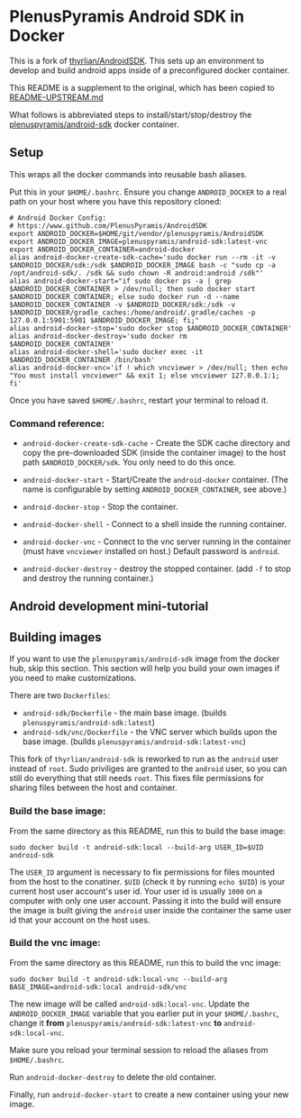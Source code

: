 # PlenusPyramis Android SDK in Docker

This is a fork of [thyrlian/AndroidSDK](https://github.com/thyrlian/AndroidSDK).
This sets up an environment to develop and build android apps inside of a
preconfigured docker container.

This README is a supplement to the original, which has been copied to
[README-UPSTREAM.md](README-UPSTREAM.md)

What follows is abbreviated steps to install/start/stop/destroy the
[plenuspyramis/android-sdk](https://hub.docker.com/r/plenuspyramis/android-sdk)
docker container.

## Setup

This wraps all the docker commands into reusable bash aliases.

Put this in your `$HOME/.bashrc`. Ensure you change `ANDROID_DOCKER` to a real
path on your host where you have this repository cloned:

```
# Android Docker Config:
# https://www.github.com/PlenusPyramis/AndroidSDK
export ANDROID_DOCKER=$HOME/git/vendor/plenuspyramis/AndroidSDK
export ANDROID_DOCKER_IMAGE=plenuspyramis/android-sdk:latest-vnc
export ANDROID_DOCKER_CONTAINER=android-docker
alias android-docker-create-sdk-cache='sudo docker run --rm -it -v $ANDROID_DOCKER/sdk:/sdk $ANDROID_DOCKER_IMAGE bash -c "sudo cp -a /opt/android-sdk/. /sdk && sudo chown -R android:android /sdk"'
alias android-docker-start="if sudo docker ps -a | grep $ANDROID_DOCKER_CONTAINER > /dev/null; then sudo docker start $ANDROID_DOCKER_CONTAINER; else sudo docker run -d --name $ANDROID_DOCKER_CONTAINER -v $ANDROID_DOCKER/sdk:/sdk -v $ANDROID_DOCKER/gradle_caches:/home/android/.gradle/caches -p 127.0.0.1:5901:5901 $ANDROID_DOCKER_IMAGE; fi;"
alias android-docker-stop='sudo docker stop $ANDROID_DOCKER_CONTAINER'
alias android-docker-destroy='sudo docker rm $ANDROID_DOCKER_CONTAINER'
alias android-docker-shell='sudo docker exec -it $ANDROID_DOCKER_CONTAINER /bin/bash'
alias android-docker-vnc='if ! which vncviewer > /dev/null; then echo "You must install vncviewer" && exit 1; else vncviewer 127.0.0.1:1; fi'
```

Once you have saved `$HOME/.bashrc`, restart your terminal to reload it.

### Command reference:

 * `android-docker-create-sdk-cache` - Create the SDK cache directory and copy
   the pre-downloaded SDK (inside the container image) to the host path
   `$ANDROID_DOCKER/sdk`. You only need to do this once.

 * `android-docker-start` - Start/Create the `android-docker` container. (The
   name is configurable by setting `ANDROID_DOCKER_CONTAINER`, see above.)

 * `android-docker-stop` - Stop the container.

 * `android-docker-shell` - Connect to a shell inside the running container.

 * `android-docker-vnc` - Connect to the vnc server running in the container
   (must have `vncviewer` installed on host.) Default password is `android`.

 * `android-docker-destroy` - destroy the stopped container. (add `-f` to stop
   and destroy the running container.)

## Android development mini-tutorial



## Building images

If you want to use the `plenuspyramis/android-sdk` image from the docker hub,
skip this section. This section will help you build your own images if you need
to make customizations.

There are two `Dockerfiles`: 

 * `android-sdk/Dockerfile` - the main base image. (builds
   `plenuspyramis/android-sdk:latest`)
 * `android-sdk/vnc/Dockerfile` - the VNC server which builds upon the base
   image. (builds `plenuspyramis/android-sdk:latest-vnc`)

This fork of `thyrlian/android-sdk` is reworked to run as the `android` user
instead of `root`. Sudo priviliges are granted to the `android` user, so you can
still do everything that still needs `root`. This fixes file permissions for
sharing files between the host and container.

### Build the base image:

From the same directory as this README, run this to build the base image:

```
sudo docker build -t android-sdk:local --build-arg USER_ID=$UID android-sdk
```

The `USER_ID` argument is necessary to fix permissions for files mounted from
the host to the conatiner. `$UID` (check it by running `echo $UID`) is your
current host user account's user id. Your user id is usually `1000` on a
computer with only one user account. Passing it into the build will ensure the
image is built giving the `android` user inside the container the same user id
that your account on the host uses.

### Build the vnc image:

From the same directory as this README, run this to build the vnc image:

```
sudo docker build -t android-sdk:local-vnc --build-arg BASE_IMAGE=android-sdk:local android-sdk/vnc
```

The new image will be called `android-sdk:local-vnc`. Update the
`ANDROID_DOCKER_IMAGE` variable that you earlier put in your `$HOME/.bashrc`,
change it **from** `plenuspyramis/android-sdk:latest-vnc` **to** `android-sdk:local-vnc`. 

Make sure you reload your terminal session to reload the aliases from
`$HOME/.bashrc`.

Run `android-docker-destroy` to delete the old container.

Finally, run `android-docker-start` to create a new container using your new
image.
